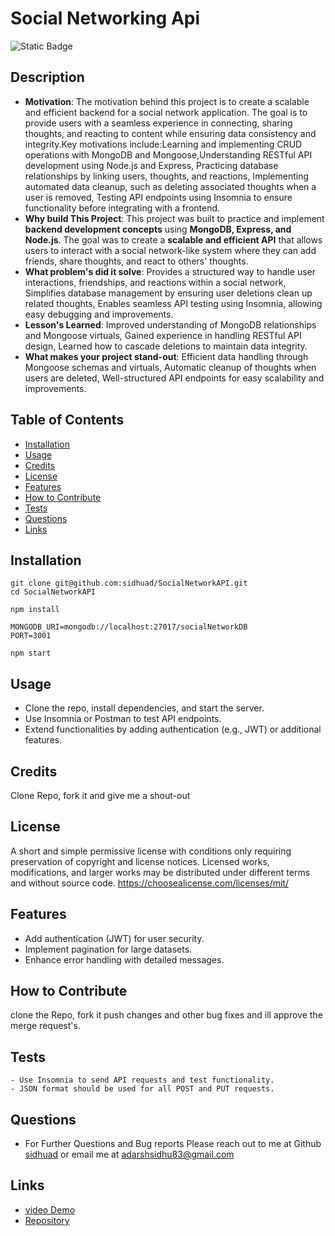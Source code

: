 
# Social Networking Api

![Static Badge](https://img.shields.io/badge/License-MIT-green)

## Description

- **Motivation**: The motivation behind this project is to create a scalable and efficient backend for a social network application. The goal is to provide users with a seamless experience in connecting, sharing thoughts, and reacting to content while ensuring data consistency and integrity.Key motivations include:Learning and implementing CRUD operations with MongoDB and Mongoose,Understanding RESTful API development using Node.js and Express, Practicing database relationships by linking users, thoughts, and reactions, Implementing automated data cleanup, such as deleting associated thoughts when a user is removed, Testing API endpoints using Insomnia to ensure functionality before integrating with a frontend.
- **Why build This Project**: This project was built to practice and implement **backend development concepts** using **MongoDB, Express, and Node.js**. The goal was to create a **scalable and efficient API** that allows users to interact with a social network-like system where they can add friends, share thoughts, and react to others' thoughts.  
- **What problem's did it solve**: Provides a structured way to handle user interactions, friendships, and reactions within a social network, Simplifies database management by ensuring user deletions clean up related thoughts, Enables seamless API testing using Insomnia, allowing easy debugging and improvements.
- **Lesson's Learned**: Improved understanding of MongoDB relationships and Mongoose virtuals, Gained experience in handling RESTful API design, Learned how to cascade deletions to maintain data integrity.
- **What makes your project stand-out**: Efficient data handling through Mongoose schemas and virtuals, Automatic cleanup of thoughts when users are deleted, Well-structured API endpoints for easy scalability and improvements.

## Table of Contents

- [Installation](#installation)
- [Usage](#usage)
- [Credits](#credits)
- [License](#license)
- [Features](#features)
- [How to Contribute](#how-to-contribute)
- [Tests](#tests)
- [Questions](#questions)
- [Links](#links)

## Installation
```
git clone git@github.com:sidhuad/SocialNetworkAPI.git
cd SocialNetworkAPI

npm install

MONGODB_URI=mongodb://localhost:27017/socialNetworkDB
PORT=3001

npm start
```

## Usage
- Clone the repo, install dependencies, and start the server.
- Use Insomnia or Postman to test API endpoints.
- Extend functionalities by adding authentication (e.g., JWT) or additional features.

## Credits
Clone Repo, fork it and give me a shout-out

## License
A short and simple permissive license with conditions only requiring preservation of copyright and license notices. Licensed works, modifications, and larger works may be distributed under different terms and without source code. https://choosealicense.com/licenses/mit/

## Features
- Add authentication (JWT) for user security.
- Implement pagination for large datasets.
- Enhance error handling with detailed messages.

## How to Contribute
clone the Repo, fork it push changes and other bug fixes and ill approve the merge request's.

## Tests
```
- Use Insomnia to send API requests and test functionality.
- JSON format should be used for all POST and PUT requests.
```

## Questions
- For Further Questions and Bug reports Please reach out to me at Github [sidhuad](https://github.com/sidhuad) or email me at adarshsidhu83@gmail.com

## Links
- [video Demo](https://www.loom.com/share/6f0e5b2137254ac4ac74456c6ee38abb?sid=7fa056a5-472e-49c5-bdb1-5e5bf1e2d5dc)
- [Repository](https://github.com/sidhuad/SocialNetworkAPI)